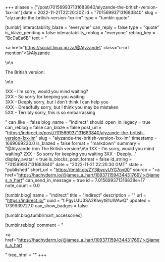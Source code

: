 +++
aliases = ["/post/701569937131683840/alyzande-the-british-version-1xx-im"]
date = 2022-11-21T22:20:30Z
id = "701569937131683840"
slug = "alyzande-the-british-version-1xx-im"
type = "tumblr-quote"

[tumblr]
interactability_blaze = "everyone"
can_reply = false
type = "quote"
is_blaze_pending = false
interactability_reblog = "everyone"
reblog_key = "BcDaEa6B"
text = "<p><a href=\"https://social.linux.pizza/@Alyzande\" class=\"u-url mention\">@<span>Alyzande</span></a> </p>\n\n<p>The British version:</p>\n\n<p>1XX - I&rsquo;m sorry, would you mind waiting?<br/>2XX - So sorry for keeping you waiting<br/>3XX - Deeply sorry, but I don’t think I can help you<br/>4XX - Dreadfully sorry, but I think you may be mistaken<br/>5XX - Terribly sorry, this is so embarrassing</p>"
can_like = false
blog_name = "indirect"
should_open_in_legacy = true
can_reblog = false
can_blaze = false
post_url = "https://indirect.io/post/701569937131683840/alyzande-the-british-version-1xx-im"
slug = "alyzande-the-british-version-1xx-im"
timestamp = 1669069230.0
is_blazed = false
format = "markdown"
summary = "@Alyzande \n\n The British version:\n\n 1XX - I’m sorry, would you mind waiting? 2XX - So sorry for keeping you waiting 3XX - Deeply..."
display_avatar = true
is_blocks_post_format = false
id_string = "701569937131683840"
date = "2022-11-21 22:20:30 GMT"
state = "published"
short_url = "https://tmblr.co/ZY3jbycyUYG7qy00"
source = "<a href=\"https://hachyderm.io/@james_a_hart/109371159434431769\">@james_a_hart</a>"
can_send_in_message = true
id = 7.015699371316838e+17
note_count = 0.0

[tumblr.blog]
name = "indirect"
title = "indirect"
description = ""
url = "https://indirect.io/"
uuid = "t:PgyUJU3SA2Klwyt81UWAwQ"
updated = 1739939727.0
can_show_badges = false

[tumblr.blog.tumblrmart_accessories]

[tumblr.reblog]
comment = "<p><a href=\"https://hachyderm.io/@james_a_hart/109371159434431769\">@james_a_hart</a></p>"
tree_html = ""
+++
